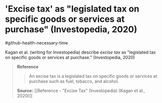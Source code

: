 # 'Excise tax' as "legislated tax on specific goods or services at purchase" (Investopedia, 2020)
#github-health-necessary-time 

Kagan et al. (writing for Investopedia) describe *excise tax* as "legislated tax on specific goods or services at purchase." (Investopedia, 2020)

>**Reference**
>>An excise tax is a legislated tax on specific goods or services at purchase such as fuel, tobacco, and alcohol.
>
>**Source:** [[Reference - "Excise Tax" (Investopedia) (Kagan et al., 2020)]]